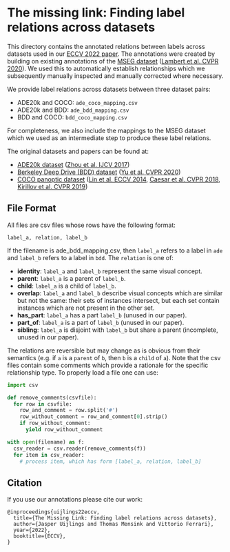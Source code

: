 # The missing link: Finding label relations across datasets

This directory contains the annotated relations between labels across
datasets used in our [ECCV 2022 paper](https://arxiv.org/abs/2206.04453).
The annotations were created by building on existing annotations of 
the [MSEG dataset](https://github.com/mseg-dataset/mseg-api)
([Lambert et al. CVPR 2020](https://arxiv.org/abs/2112.13762)).
We used this to automatically establish relationships which we subsequently
manually inspected and manually corrected where necessary.

We provide label relations across datasets between three dataset pairs:

* ADE20k and COCO: `ade_coco_mapping.csv`
* ADE20k and BDD: `ade_bdd_mapping.csv`
* BDD and COCO: `bdd_coco_mapping.csv`

For completeness, we also include the mappings to the MSEG dataset
which we used as an intermediate step to produce these label relations.

The original datasets and papers can be found at:

* [ADE20k dataset](https://groups.csail.mit.edu/vision/datasets/ADE20K) ([Zhou et al. IJCV 2017](https://arxiv.org/abs/1608.05442))
* [Berkeley Deep Drive (BDD) dataset](https://www.bdd100k.com/) ([Yu et al. CVPR 2020](https://arxiv.org/abs/1805.04687))
* [COCO panoptic dataset](https://cocodataset.org/#home) ([Lin et al. ECCV 2014](https://arxiv.org/abs/1405.0312), [Caesar et al. CVPR 2018](https://arxiv.org/abs/1612.03716), [Kirillov et al. CVPR 2019](https://arxiv.org/abs/1801.00868))

## File Format

All files are csv files whose rows have the following format:

```
label_a, relation, label_b
```

If the filename is ade_bdd_mapping.csv, then `label_a` refers to a label in `ade`
and `label_b` refers to a label in `bdd`. The `relation` is one of:

* **identity**: `label_a` and `label_b` represent the same visual concept.
* **parent**: `label_a` is a parent of `label_b`.
* **child**: `label_a` is a child of `label_b`.
* **overlap**: `label_a` and `label_b` describe visual concepts which are
similar but not the same: their sets of instances intersect, but each set
contain instances which are not present in the other set.
* **has_part**: `label_a` has a part `label_b` (unused in our paper).
* **part_of**: `label_a` is a part of `label_b` (unused in our paper).
* **sibling**: `label_a` is disjoint with `label_b` but share a parent (incomplete, unused in our paper).

The relations are reversible but may change as is obvious from their semantics
(e.g. if `a` is a `parent` of `b`, then `b` is a `child` of `a`).
Note that the csv files contain some comments which provide a rationale for the
specific relationship type. To properly load a file one can use:

```python
import csv

def remove_comments(csvfile):
  for row in csvfile:
    row_and_comment = row.split('#')
    row_without_comment = row_and_comment[0].strip()
    if row_without_comment:
      yield row_without_comment

with open(filename) as f:
  csv_reader = csv.reader(remove_comments(f))
  for item in csv_reader:
    # process item, which has form [label_a, relation, label_b]
```

## Citation

If you use our annotations please cite our work:

```
@inproceedings{uijlings22eccv,
  title={The Missing Link: Finding label relations across datasets},
  author={Jasper Uijlings and Thomas Mensink and Vittorio Ferrari},
  year={2022},
  booktitle={ECCV},
}
```

